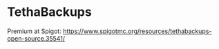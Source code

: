 # TethaBackups
Premium at Spigot: https://www.spigotmc.org/resources/tethabackups-open-source.35541/
